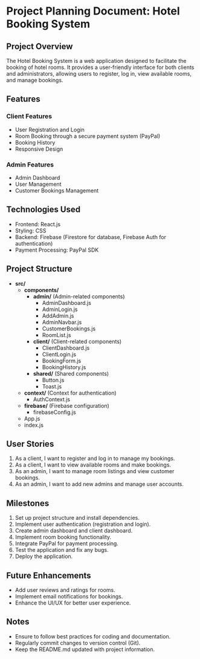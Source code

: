 # Project Planning Document: Hotel Booking System

## Project Overview
The Hotel Booking System is a web application designed to facilitate the booking of hotel rooms. It provides a user-friendly interface for both clients and administrators, allowing users to register, log in, view available rooms, and manage bookings.

## Features

### Client Features
- User Registration and Login
- Room Booking through a secure payment system (PayPal)
- Booking History
- Responsive Design

### Admin Features
- Admin Dashboard
- User Management
- Customer Bookings Management

## Technologies Used
- Frontend: React.js
- Styling: CSS
- Backend: Firebase (Firestore for database, Firebase Auth for authentication)
- Payment Processing: PayPal SDK

## Project Structure
- **src/**
  - **components/**
    - **admin/** (Admin-related components)
      - AdminDashboard.js
      - AdminLogin.js
      - AddAdmin.js
      - AdminNavbar.js
      - CustomerBookings.js
      - RoomList.js
    - **client/** (Client-related components)
      - ClientDashboard.js
      - ClientLogin.js
      - BookingForm.js
      - BookingHistory.js
    - **shared/** (Shared components)
      - Button.js
      - Toast.js
  - **context/** (Context for authentication)
    - AuthContext.js
  - **firebase/** (Firebase configuration)
    - firebaseConfig.js
  - App.js
  - index.js

## User Stories
1. As a client, I want to register and log in to manage my bookings.
2. As a client, I want to view available rooms and make bookings.
3. As an admin, I want to manage room listings and view customer bookings.
4. As an admin, I want to add new admins and manage user accounts.

## Milestones
1. Set up project structure and install dependencies.
2. Implement user authentication (registration and login).
3. Create admin dashboard and client dashboard.
4. Implement room booking functionality.
5. Integrate PayPal for payment processing.
6. Test the application and fix any bugs.
7. Deploy the application.

## Future Enhancements
- Add user reviews and ratings for rooms.
- Implement email notifications for bookings.
- Enhance the UI/UX for better user experience.

## Notes
- Ensure to follow best practices for coding and documentation.
- Regularly commit changes to version control (Git).
- Keep the README.md updated with project information.
